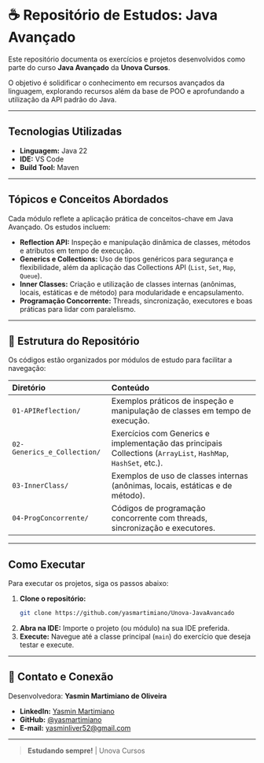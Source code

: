 # ☕ Repositório de Estudos: Java Avançado 

Este repositório documenta os exercícios e projetos desenvolvidos como parte do curso **Java Avançado** da **Unova Cursos**.  

O objetivo é solidificar o conhecimento em recursos avançados da linguagem, explorando recursos além da base de POO e aprofundando a utilização da API padrão do Java.  

---

## Tecnologias Utilizadas

* **Linguagem:** Java 22  
* **IDE:** VS Code  
* **Build Tool:** Maven  

---

## Tópicos e Conceitos Abordados

Cada módulo reflete a aplicação prática de conceitos-chave em Java Avançado. Os estudos incluem:

*  **Reflection API:** Inspeção e manipulação dinâmica de classes, métodos e atributos em tempo de execução.  
*  **Generics e Collections:** Uso de tipos genéricos para segurança e flexibilidade, além da aplicação das Collections API (`List`, `Set`, `Map`, `Queue`).  
*  **Inner Classes:** Criação e utilização de classes internas (anônimas, locais, estáticas e de método) para modularidade e encapsulamento.  
*  **Programação Concorrente:** Threads, sincronização, executores e boas práticas para lidar com paralelismo.  

---

## 📁 Estrutura do Repositório

Os códigos estão organizados por módulos de estudo para facilitar a navegação:

| Diretório | Conteúdo |
| :--- | :--- |
| `01-APIReflection/` | Exemplos práticos de inspeção e manipulação de classes em tempo de execução. |
| `02-Generics_e_Collection/` | Exercícios com Generics e implementação das principais Collections (`ArrayList`, `HashMap`, `HashSet`, etc.). |
| `03-InnerClass/` | Exemplos de uso de classes internas (anônimas, locais, estáticas e de método). |
| `04-ProgConcorrente/` | Códigos de programação concorrente com threads, sincronização e executores. |

---

##  Como Executar

Para executar os projetos, siga os passos abaixo:

1.  **Clone o repositório:**
    ```bash
    git clone https://github.com/yasmartimiano/Unova-JavaAvancado
    ```
2.  **Abra na IDE:** Importe o projeto (ou módulo) na sua IDE preferida.
3.  **Execute:** Navegue até a classe principal (`main`) do exercício que deseja testar e execute.

---

## 📧 Contato e Conexão

Desenvolvedora: **Yasmin Martimiano de Oliveira**

* **LinkedIn:** [Yasmin Martimiano](https://www.linkedin.com/in/yasmin-martimiano-a82b6324b/)
* **GitHub:** [@yasmartimiano](https://github.com/yasmartimiano)
* **E-mail:** yasminliver52@gmail.com

---

>  **Estudando sempre!** | Unova Cursos
